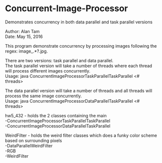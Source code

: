 # Concurrent-Image-Processor
Demonstrates concurrency in both data parallel and task parallel versions

Author: Alan Tam  
Date: May 15, 2016

This program demonstrate concurrency by processing images following the regex: image_.*?.jpg. 

There are two versions: task parallel and data parallel.  
The task parallel version will take a number of threads where each thread will process different images concurrently.  
Usage: java ConcurrentImageProcessorTaskParallelTaskParallel <# threads> <filter name> <path>  

The data parallel version will take a number of threads and all threads will process the same image concurrently.  
Usage: java ConcurrentImageProcessorDataParallelTaskParallel <# threads> <filter name> <path>  

hw5_432 - holds the 2 classes containing the main  
-ConcurrentImageProcessorTaskParallelTaskParallel  
-ConcurrentImageProcessorDataParallelTaskParallel  

WeirdFilter - holds the weird filter classes which does a funky color scheme based on surrounding pixels  
-DataParallelWeirdFilter  
-RGB  
-WeirdFilter  
